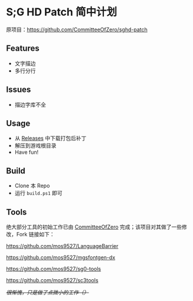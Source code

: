 # S;G HD Patch 简中计划
原项目：https://github.com/CommitteeOfZero/sghd-patch

Features
---
- 文字描边
- 多行分行

Issues
---
- 描边字库不全

Usage
---
- 从 [Releases](https://github.com/mos9527/zero-patch-zhs/releases) 中下载打包后补丁
- 解压到游戏根目录
- Have fun!

Build
---
- Clone 本 Repo
- 运行 `build.ps1` 即可

Tools
---
绝大部分工具的初始工作已由 [CommitteeOfZero](https://github.com/CommitteeOfZero) 完成；该项目对其做了一些修改，Fork 链接如下：

https://github.com/mos9527/LanguageBarrier

https://github.com/mos9527/mgsfontgen-dx

https://github.com/mos9527/sg0-tools

https://github.com/mos9527/sc3tools

*~~很惭愧，只是做了点微小的工作（）~~*


